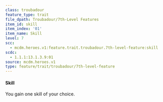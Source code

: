 ```yaml
---
class: troubadour
feature_type: trait
file_dpath: Troubadour/7th-Level Features
item_id: skill
item_index: '01'
item_name: Skill
level: 7
scc:
  - mcdm.heroes.v1:feature.trait.troubadour.7th-level-feature:skill
scdc:
  - 1.1.1:13.1.3.9:01
source: mcdm.heroes.v1
type: feature/trait/troubadour/7th-level-feature
---
```


#### Skill

You gain one skill of your choice.
